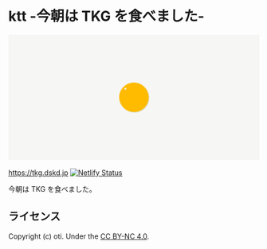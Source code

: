 # ktt -今朝は TKG を食べました-

![カバー画像](src/image/og-image.png)

https://tkg.dskd.jp
[![Netlify Status](https://api.netlify.com/api/v1/badges/2c2760d1-f967-4aac-bbd8-efdaa36260fa/deploy-status)](https://app.netlify.com/sites/tkg-oti/deploys)

今朝は TKG を食べました。

## ライセンス

Copyright (c) oti. Under the [CC BY-NC 4.0](https://creativecommons.org/licenses/by-nc/4.0/deed.ja).

